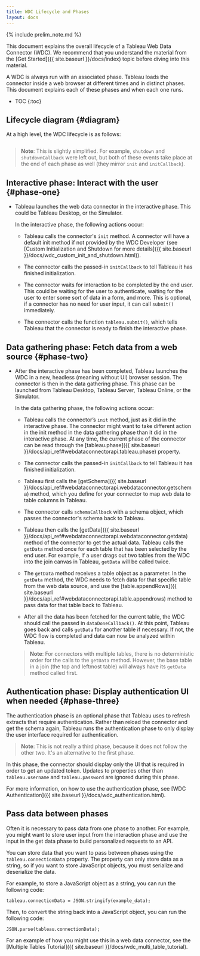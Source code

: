 ```yaml
---
title: WDC Lifecycle and Phases
layout: docs
---
```

{% include prelim_note.md %}

This document explains the overall lifecycle of a Tableau Web Data Connector (WDC). We recommend that you understand the
material from the [Get Started]({{ site.baseurl }}/docs/index) topic before diving into this material.

A WDC is always run with an associated phase.  Tableau loads
the connector inside a web browser at different times and in distinct phases.
This document explains each of these phases and when each one runs.

* TOC
{:toc}


Lifecycle diagram {#diagram}
--------------------------------------------------

At a high level, the WDC lifecycle is as follows:

<img class="img-responsive docs-img" src="{{ site.baseurl }}/assets/wdc_flow.png" alt="">

> **Note**: This is slightly simplified.
For example, `shutdown` and `shutdownCallback` were left out, but both
of these events take place at the end of each phase as well (they mirror
`init` and `initCallback`).

Interactive phase: Interact with the user {#phase-one}
--------------------------------------------------

- Tableau launches the web data connector in the interactive phase.  This
    could be Tableau Desktop, or the Simulator.

    In the interactive phase, the following actions occur:

    - Tableau calls the connector's `init` method. A connector will have a default
      init method if not provided by the WDC Developer (see [Custom
      Initialization  and Shutdown for more details]({{ site.baseurl }}/docs/wdc_custom_init_and_shutdown.html)).

    - The connector calls the passed-in `initCallback` to tell Tableau it has finished initialization.

    - The connector waits for interaction to be completed by the end user.  This could be waiting for
      the user to authenticate, waiting for the user to enter some sort of data in a form, and more.
      This is optional, if a connector has no need for user input, it can call `submit()` immediately.

    - The connector calls the function `tableau.submit()`, which tells Tableau that the connector
      is ready to finish the interactive phase.

Data gathering phase: Fetch data from a web source {#phase-two}
-------------------------

- After the interactive phase has been completed, Tableau launches the WDC
    in a new, headless (meaning without UI) browser session. The connector is then in the
     data gathering phase.  This phase can be launched from Tableau Desktop, Tableau Server, Tableau Online,
    or the Simulator.

    In the data gathering phase, the following actions occur:

    - Tableau calls the connector’s `init` method, just as it did in the interactive phase.
      The connector might want to take different action in the init method in the data gathering phase than
      it did in the interactive phase.  At any time, the current phase of the connector can be read
      through the [tableau.phase]({{ site.baseurl }}/docs/api_ref#webdataconnectorapi.tableau.phase)
      property.

    - The connector calls the passed-in `initCallback` to tell Tableau it has finished initialization.

    - Tableau first calls the
      [getSchema]({{ site.baseurl }}/docs/api_ref#webdataconnectorapi.webdataconnector.getschema)
      method, which you define for your connector to map web data to table columns in Tableau.

    - The connector calls `schemaCallback` with a schema object, which passes
      the connector's schema back to Tableau.

    - Tableau then calls the [getData]({{ site.baseurl }}/docs/api_ref#webdataconnectorapi.webdataconnector.getdata)
      method of the connector to get the actual data. Tableau calls the `getData` method once for each table
      that has been selected by the end user. For example, if a user drags out two tables
      from the WDC into the join canvas in Tableau, `getData` will be called
      twice.

    - The `getData` method receives a table object as a parameter.  In the `getData`
      method, the WDC needs to fetch data for that specific table from the web data source,
      and use the [table.appendRows]({{ site.baseurl }}/docs/api_ref#webdataconnectorapi.table.appendrows)
      method to pass data for that table back to Tableau.

    - After all the data has been fetched for the current table, the WDC should call the passed
      in `dataDoneCallback()`.  At this point, Tableau goes back and calls `getData` for another
      table if necessary.  If not, the WDC flow is completed and data can now be
      analyzed within Tableau.

    >  **Note**: For connectors with multiple tables, there is no deterministic order for the calls to the `getData` method. However, the base table in a join (the top and leftmost table) will always have its `getData` method called first.

Authentication phase: Display authentication UI when needed {#phase-three}
--------------------------------------------------------------

The authentication phase is an optional phase that Tableau uses to refresh extracts that require authentication. Rather
than reload the connector and get the schema again, Tableau runs the authentication phase to only display the user
interface required for authentication.

>  **Note**: This is not really a third phase, because it does not follow the other
two. It's an alternative to the first phase.

In this phase, the connector should display only the UI that is required in order to get an updated
token.  Updates to properties other than `tableau.username` and `tableau.password`
are ignored during this phase.

For more information, on how to use the authentication phase, see
[WDC Authentication]({{ site.baseurl }}/docs/wdc_authentication.html).


Pass data between phases
------------------------

Often it is necessary to pass data from one phase to another.
For example, you might want to store user input from the interaction phase and use the input in the get data phase to build personalized requests to an API.

You can store data that you want to pass between phases using the `tableau.connectionData` property.
The property can only store data as a string, so if you want to store JavaScript objects, you must serialize and deserialize the data.

For example, to store a JavaScript object as a string, you can run the following code:

```
tableau.connectionData = JSON.stringify(example_data);
```

Then, to convert the string back into a JavaScript object, you can run the following code:

```
JSON.parse(tableau.connectionData);
```

For an example of how you might use this in a web data connector, see the [Multiple Tables Tutorial]({{ site.baseurl }}/docs/wdc_multi_table_tutorial).
